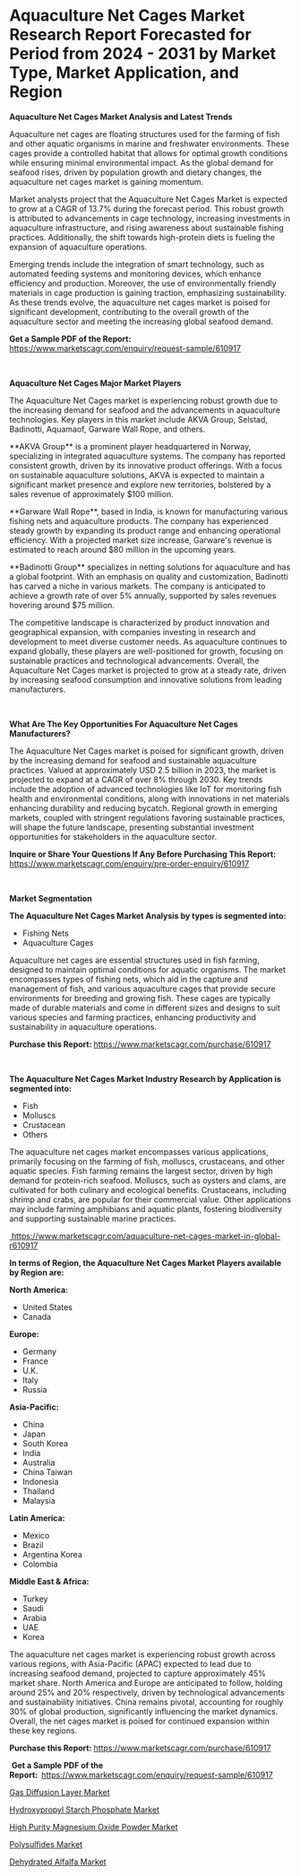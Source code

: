 <p><h1>Aquaculture Net Cages Market Research Report Forecasted for Period from 2024 -  2031 by Market Type, Market Application, and Region</h1></p><p><strong>Aquaculture Net Cages Market Analysis and Latest Trends</strong></p>
<p><p>Aquaculture net cages are floating structures used for the farming of fish and other aquatic organisms in marine and freshwater environments. These cages provide a controlled habitat that allows for optimal growth conditions while ensuring minimal environmental impact. As the global demand for seafood rises, driven by population growth and dietary changes, the aquaculture net cages market is gaining momentum. </p><p>Market analysts project that the Aquaculture Net Cages Market is expected to grow at a CAGR of 13.7% during the forecast period. This robust growth is attributed to advancements in cage technology, increasing investments in aquaculture infrastructure, and rising awareness about sustainable fishing practices. Additionally, the shift towards high-protein diets is fueling the expansion of aquaculture operations. </p><p>Emerging trends include the integration of smart technology, such as automated feeding systems and monitoring devices, which enhance efficiency and production. Moreover, the use of environmentally friendly materials in cage production is gaining traction, emphasizing sustainability. As these trends evolve, the aquaculture net cages market is poised for significant development, contributing to the overall growth of the aquaculture sector and meeting the increasing global seafood demand.</p></p>
<p><strong>Get a Sample PDF of the Report:&nbsp;</strong> <a href="https://www.marketscagr.com/enquiry/request-sample/610917?utm_campaign=1869&utm_medium=2&utm_source=Github&utm_content=ia&utm_term=10122024&utm_id=aquaculture-net-cages">https://www.marketscagr.com/enquiry/request-sample/610917</a></p>
<p>&nbsp;</p>
<p><strong>Aquaculture Net Cages Major Market Players</strong></p>
<p><p>The Aquaculture Net Cages market is experiencing robust growth due to the increasing demand for seafood and the advancements in aquaculture technologies. Key players in this market include AKVA Group, Selstad, Badinotti, Aquamaof, Garware Wall Rope, and others.</p><p>**AKVA Group** is a prominent player headquartered in Norway, specializing in integrated aquaculture systems. The company has reported consistent growth, driven by its innovative product offerings. With a focus on sustainable aquaculture solutions, AKVA is expected to maintain a significant market presence and explore new territories, bolstered by a sales revenue of approximately $100 million.</p><p>**Garware Wall Rope**, based in India, is known for manufacturing various fishing nets and aquaculture products. The company has experienced steady growth by expanding its product range and enhancing operational efficiency. With a projected market size increase, Garware's revenue is estimated to reach around $80 million in the upcoming years.</p><p>**Badinotti Group** specializes in netting solutions for aquaculture and has a global footprint. With an emphasis on quality and customization, Badinotti has carved a niche in various markets. The company is anticipated to achieve a growth rate of over 5% annually, supported by sales revenues hovering around $75 million.</p><p>The competitive landscape is characterized by product innovation and geographical expansion, with companies investing in research and development to meet diverse customer needs. As aquaculture continues to expand globally, these players are well-positioned for growth, focusing on sustainable practices and technological advancements. Overall, the Aquaculture Net Cages market is projected to grow at a steady rate, driven by increasing seafood consumption and innovative solutions from leading manufacturers.</p></p>
<p>&nbsp;</p>
<p><strong>What Are The Key Opportunities For Aquaculture Net Cages Manufacturers?</strong></p>
<p><p>The Aquaculture Net Cages market is poised for significant growth, driven by the increasing demand for seafood and sustainable aquaculture practices. Valued at approximately USD 2.5 billion in 2023, the market is projected to expand at a CAGR of over 8% through 2030. Key trends include the adoption of advanced technologies like IoT for monitoring fish health and environmental conditions, along with innovations in net materials enhancing durability and reducing bycatch. Regional growth in emerging markets, coupled with stringent regulations favoring sustainable practices, will shape the future landscape, presenting substantial investment opportunities for stakeholders in the aquaculture sector.</p></p>
<p><strong>Inquire or Share Your Questions If Any Before Purchasing This Report:</strong> <a href="https://www.marketscagr.com/enquiry/pre-order-enquiry/610917?utm_campaign=1869&utm_medium=2&utm_source=Github&utm_content=ia&utm_term=10122024&utm_id=aquaculture-net-cages">https://www.marketscagr.com/enquiry/pre-order-enquiry/610917</a></p>
<p>&nbsp;</p>
<p><strong>Market Segmentation</strong></p>
<p><strong>The Aquaculture Net Cages Market Analysis by types is segmented into:</strong></p>
<p><ul><li>Fishing Nets</li><li>Aquaculture Cages</li></ul></p>
<p><p>Aquaculture net cages are essential structures used in fish farming, designed to maintain optimal conditions for aquatic organisms. The market encompasses types of fishing nets, which aid in the capture and management of fish, and various aquaculture cages that provide secure environments for breeding and growing fish. These cages are typically made of durable materials and come in different sizes and designs to suit various species and farming practices, enhancing productivity and sustainability in aquaculture operations.</p></p>
<p><strong>Purchase this Report:&nbsp;</strong><a href="https://www.marketscagr.com/purchase/610917?utm_campaign=1869&utm_medium=2&utm_source=Github&utm_content=ia&utm_term=10122024&utm_id=aquaculture-net-cages">https://www.marketscagr.com/purchase/610917</a></p>
<p>&nbsp;</p>
<p><strong>The Aquaculture Net Cages Market Industry Research by Application is segmented into:</strong></p>
<p><ul><li>Fish</li><li>Molluscs</li><li>Crustacean</li><li>Others</li></ul></p>
<p><p>The aquaculture net cages market encompasses various applications, primarily focusing on the farming of fish, molluscs, crustaceans, and other aquatic species. Fish farming remains the largest sector, driven by high demand for protein-rich seafood. Molluscs, such as oysters and clams, are cultivated for both culinary and ecological benefits. Crustaceans, including shrimp and crabs, are popular for their commercial value. Other applications may include farming amphibians and aquatic plants, fostering biodiversity and supporting sustainable marine practices.</p></p>
<p><a href="https://www.marketscagr.com/aquaculture-net-cages-market-in-global-r610917?utm_campaign=1869&utm_medium=2&utm_source=Github&utm_content=ia&utm_term=10122024&utm_id=aquaculture-net-cages">&nbsp;https://www.marketscagr.com/aquaculture-net-cages-market-in-global-r610917</a></p>
<p><strong>In terms of Region, the Aquaculture Net Cages Market Players available by Region are:</strong></p>
<p>
    <p> <strong> North America: </strong>
        <ul>
            <li>United States</li>
            <li>Canada</li>
        </ul>
        </p> 
    <p> <strong> Europe: </strong>
        <ul>
            <li>Germany</li>
            <li>France</li>
            <li>U.K.</li>
            <li>Italy</li>
            <li>Russia</li>
        </ul>
        </p> 
    <p> <strong> Asia-Pacific: </strong>
        <ul>
            <li>China</li>
            <li>Japan</li>
            <li>South Korea</li>
            <li>India</li>
            <li>Australia</li>
            <li>China Taiwan</li>
            <li>Indonesia</li>
            <li>Thailand</li>
            <li>Malaysia</li>
        </ul>
        </p> 
    <p> <strong> Latin America: </strong>
        <ul>
            <li>Mexico</li>
            <li>Brazil</li>
            <li>Argentina Korea</li>
            <li>Colombia</li>
        </ul>
        </p> 
    <p> <strong> Middle East & Africa: </strong>
        <ul>
            <li>Turkey</li>
            <li>Saudi</li>
            <li>Arabia</li>
            <li>UAE</li>
            <li>Korea</li>
        </ul>
    </p>
    </p>
<p><p>The aquaculture net cages market is experiencing robust growth across various regions, with Asia-Pacific (APAC) expected to lead due to increasing seafood demand, projected to capture approximately 45% market share. North America and Europe are anticipated to follow, holding around 25% and 20% respectively, driven by technological advancements and sustainability initiatives. China remains pivotal, accounting for roughly 30% of global production, significantly influencing the market dynamics. Overall, the net cages market is poised for continued expansion within these key regions.</p></p>
<p><strong>Purchase this Report: </strong><a href="https://www.marketscagr.com/purchase/610917?utm_campaign=1869&utm_medium=2&utm_source=Github&utm_content=ia&utm_term=10122024&utm_id=aquaculture-net-cages">https://www.marketscagr.com/purchase/610917</a></p>
<p>&nbsp;<strong>Get a Sample PDF of the Report:&nbsp;&nbsp;</strong><a href="https://www.marketscagr.com/enquiry/request-sample/610917?utm_campaign=1869&utm_medium=2&utm_source=Github&utm_content=ia&utm_term=10122024&utm_id=aquaculture-net-cages">https://www.marketscagr.com/enquiry/request-sample/610917</a></p>
<p><strong></strong></p>
<p><p><a href="https://www.linkedin.com/pulse/futur-trend-quest-sl8ue?utm_campaign=1869&utm_medium=2&utm_source=Github&utm_content=ia&utm_term=10122024&utm_id=aquaculture-net-cages">Gas Diffusion Layer Market</a></p><p><a href="https://www.linkedin.com/pulse/th-score-market-0ptye?utm_campaign=1869&utm_medium=2&utm_source=Github&utm_content=ia&utm_term=10122024&utm_id=aquaculture-net-cages">Hydroxypropyl Starch Phosphate Market</a></p><p><a href="https://github.com/provorikovar/Market-Research-Report-List-6/blob/main/high-purity-magnesium-oxide-powder-market.md?utm_campaign=1869&utm_medium=2&utm_source=Github&utm_content=ia&utm_term=10122024&utm_id=aquaculture-net-cages">High Purity Magnesium Oxide Powder Market</a></p><p><a href="https://www.linkedin.com/pulse/futur-trend-quest-sl8ue?utm_campaign=1869&utm_medium=2&utm_source=Github&utm_content=ia&utm_term=10122024&utm_id=aquaculture-net-cages">Polysulfides Market</a></p><p><a href="https://www.linkedin.com/pulse/global-dehydrated-alfalfa-market-forecast-year-2024-2031-hrbxe?utm_campaign=1869&utm_medium=2&utm_source=Github&utm_content=ia&utm_term=10122024&utm_id=aquaculture-net-cages">Dehydrated Alfalfa Market</a></p></p>
